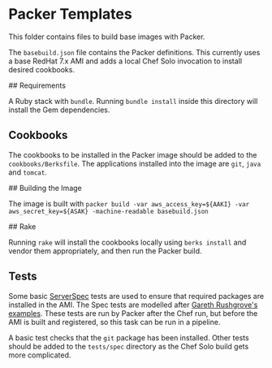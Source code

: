 # Packer Templates

This folder contains files to build base images with Packer.

The `basebuild.json` file contains the Packer definitions.  This currently uses a base RedHat 7.x AMI and adds a local Chef Solo invocation to install desired cookbooks.

## Requirements

A Ruby stack with `bundle`.  Running `bundle install` inside this directory will install the Gem dependencies.

## Cookbooks

The cookbooks to be installed in the Packer image should be added to the `cookbooks/Berksfile`.  The applications installed into the image are `git`, `java` and `tomcat`.

## Building the Image

The image is built with `packer build -var aws_access_key=${AAKI} -var aws_secret_key=${ASAK} -machine-readable basebuild.json`

## Rake

Running `rake` will install the cookbooks locally using `berks install` and vendor them appropriately, and then run the Packer build.

## Tests

Some basic [ServerSpec](http://serverspec.org) tests are used to ensure that required packages are installed in the AMI.  The Spec tests are modelled after [Gareth Rushgrove's examples](https://github.com/garethr/packer-serverspec-example).  These tests are run by Packer after the Chef run, but before the AMI is built and registered, so this task can be run in a pipeline.

A basic test checks that the `git` package has been installed. Other tests should be added to the `tests/spec` directory as the Chef Solo build gets more complicated.

